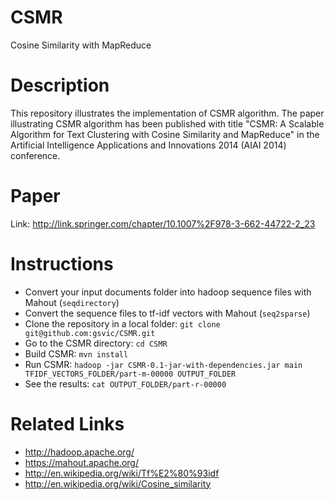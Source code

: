 CSMR
====

Cosine Similarity with MapReduce

Description
====
This repository illustrates the implementation of CSMR algorithm. The paper illustrating CSMR algorithm has been published  with title "CSMR: A Scalable Algorithm for Text Clustering with Cosine Similarity and MapReduce" in the Artificial Intelligence Applications and Innovations 2014 (AIAI 2014) conference.

Paper
====
Link: http://link.springer.com/chapter/10.1007%2F978-3-662-44722-2_23

Instructions
====
* Convert your input documents folder into hadoop sequence files with Mahout (`seqdirectory`)
* Convert the sequence files to tf-idf vectors with Mahout (`seq2sparse`)
* Clone the repository in a local folder: `git clone git@github.com:gsvic/CSMR.git`
* Go to the CSMR directory: `cd CSMR`
* Build CSMR: `mvn install`
* Run CSMR: `hadoop -jar CSMR-0.1-jar-with-dependencies.jar main TFIDF_VECTORS_FOLDER/part-m-00000 OUTPUT_FOLDER`
* See the results: `cat OUTPUT_FOLDER/part-r-00000`

Related Links
====
* http://hadoop.apache.org/
* https://mahout.apache.org/
* http://en.wikipedia.org/wiki/Tf%E2%80%93idf
* http://en.wikipedia.org/wiki/Cosine_similarity
